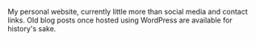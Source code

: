 My personal website, currently little more than social media and contact links.
Old blog posts once hosted using WordPress are available for history's sake.

